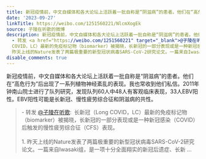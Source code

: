 ```yaml
---
title: 新冠疫情前，中文自媒体和各大论坛上活跃着一批自称是“阴滋病”的患者。他们在“高危行为”后出现了一系列植物神经紊乱的表现。我也常收到他们私信。2011年钟南...
date: '2023-09-27'
linkTitle: https://weibo.com/1251560221/NlcmXogEk
source: 子陵在听歌的微博
description: 新冠疫情前，中文自媒体和各大论坛上活跃着一批自称是“阴滋病”的患者。他们在“高危行为”后出现了一系列植物神经紊乱的表现。我也常收到他们私信。2011年钟南山院士进行了队列研究，发现队列60人中48人有客观临床表现，33人EBV阳性。EBV阳性可能是长新冠、慢性疲劳综合征和阴滋病的共性。<br><blockquote>
  - 转发 <a href="https://weibo.com/1251560221" target="_blank">@子陵在听歌</a>: 长新冠（Long
  COVID，LC）最新的免疫标记物（biomarker）被揭晓，长新冠的一部分表现或是一种新冠感染（COVID）后触发的慢性疲劳综合征（CFS）表现。<br><br>1.
  昨天上线的Nature发表了两篇极重要的新型冠状病毒SARS-CoV-2研究论文。一篇来自Iwasaki组，是一项十分全面翔实的新冠后遗症、长新 ...
disable_comments: true
---
```

新冠疫情前，中文自媒体和各大论坛上活跃着一批自称是“阴滋病”的患者。他们在“高危行为”后出现了一系列植物神经紊乱的表现。我也常收到他们私信。2011年钟南山院士进行了队列研究，发现队列60人中48人有客观临床表现，33人EBV阳性。EBV阳性可能是长新冠、慢性疲劳综合征和阴滋病的共性。<br><blockquote> - 转发 <a href="https://weibo.com/1251560221" target="_blank">@子陵在听歌</a>: 长新冠（Long COVID，LC）最新的免疫标记物（biomarker）被揭晓，长新冠的一部分表现或是一种新冠感染（COVID）后触发的慢性疲劳综合征（CFS）表现。<br><br>1. 昨天上线的Nature发表了两篇极重要的新型冠状病毒SARS-CoV-2研究论文。一篇来自Iwasaki组，是一项十分全面翔实的新冠后遗症、长新 ...